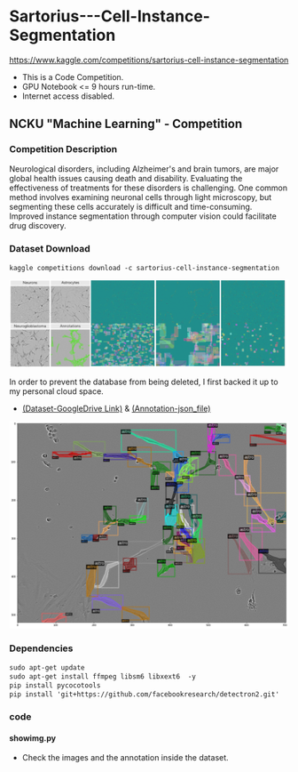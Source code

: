# Sartorius---Cell-Instance-Segmentation
https://www.kaggle.com/competitions/sartorius-cell-instance-segmentation
*  This is a Code Competition.
*  GPU Notebook <= 9 hours run-time.
*  Internet access disabled.
## NCKU "Machine Learning" - Competition
### Competition Description
Neurological disorders, including Alzheimer's and brain tumors,
are major global health issues causing death and disability.
Evaluating the effectiveness of treatments for these disorders is challenging.
One common method involves examining neuronal cells through light microscopy,
but segmenting these cells accurately is difficult and time-consuming.
Improved instance segmentation through computer vision could facilitate drug discovery.

### Dataset Download
```shell
kaggle competitions download -c sartorius-cell-instance-segmentation
```
![](./readme_img/kaggle_img.png)

In order to prevent the database from being deleted, I first backed it up to my personal cloud space.

* [(Dataset-GoogleDrive Link)](https://drive.google.com/file/d/1n76PHLwMhEj7LdhSUDbYDPOv75D06bkU/view?usp=sharing) & [(Annotation-json_file)](https://drive.google.com/drive/folders/15_k-MsnejPnD18CqypdHxiF3MBW0hu1D?usp=sharing)

![](./readme_img/image_ann.png)
### Dependencies
```shell
sudo apt-get update
sudo apt-get install ffmpeg libsm6 libxext6  -y
pip install pycocotools
pip install 'git+https://github.com/facebookresearch/detectron2.git'
```

### code
#### showimg.py
* Check the images and the annotation inside the dataset.
#### 
